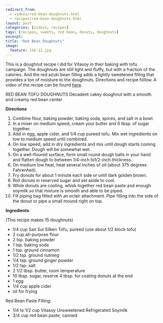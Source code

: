 ---redirect_from:   - videos/red-bean-doughnuts.html  - recipes/red-bean-doughnuts.html
layout: post
categories: [videos, recipes]
tags: [recipes, sweets, red bean, donuts, doughnuts]
excerpt: 
title: "Red Bean Doughnuts"
image:
  feature: 116-12.jpg
---

This is a doughnut recipe I did for Vitasoy in their baking with tofu campaign.  The doughnuts are still light and fluffy, but with a fraction of the calories.  And the red azuki bean filling adds a lightly sweetened filling that provides a ton of moisture to the doughnuts.  Directions and recipe follow.  A video of the recipe can be found [here](https://www.youtube.com/watch?v=8Ly3Xaw1kFw).

RED BEAN TOFU DOUGHNUTS
Decadent cakey doughnut with a smooth and creamy red bean center 


__Directions__

1. Combine flour, baking powder, baking soda, spices, and salt in a bowl. 
2. In a mixer on medium speed, cream your butter and 6 tbsp. of sugar together. 
3. Add in egg, apple cider, and 1/4 cup pureed tofu. Mix wet ingredients on low to medium speed until combined. 
4. On low speed, add in dry ingredients and mix until dough starts coming together. Dough will be somewhat wet. 
5. On a well-floured surface, form small round dough balls in your hand and flatten dough to between 1/4-inch to1/2-inch thickness. 
6. On medium low heat, heat several inches of oil (about 375 degrees Fahrenheit). 
7. Fry donuts for about 1 minute each side or until dark golden brown. 
8. Roll donuts in reserved sugar and set aside to cool. 
9. While donuts are cooling, whisk together red bean paste and enough soymilk so that mixture is smooth and able to be piped. 
10. Fill piping bag fitted with an eclair attachment. Pipe filling into the side of the donut or pipe a small mound right on top.
<section class='recipe'>
<p><strong>Ingredients</strong></p>

<p>(This recipe makes 15 doughnuts)</p>

<ul><li>1/4 cup San Sui Silken Tofu, pureed (use about 1/2 block tofu)</li><li>2 cup all-purpose flour </li><li>2 tsp. baking powder </li><li>1 tsp. baking soda </li><li>1 tsp. ground cinnamon </li><li>1/2 tsp. ground nutmeg </li><li>1/4 tsp. ground ginger powder </li><li>1/2 tsp. salt </li><li>2 1/2 tbsp. butter, room temperature </li><li>10 tbsp. sugar, reserve 4 tbsp. for coating donuts at the end </li><li>1 egg </li><li>1/4 cup apple cider </li><li>oil for frying</li></ul>

<p>Red Bean Paste Filling:</p>

<ul><li>1/4 to 1/2 cup Vitasoy Unsweetened Refrigerated Soymilk</li><li>3/4 cup red bean paste, canned</li></ul></section>